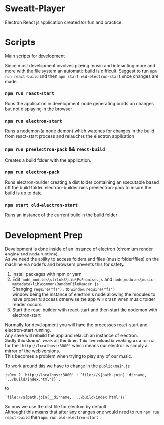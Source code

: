 
# Sweatt-Player

Electron React js application created for fun and practice.

# Scripts
Main scripts for development

Since most development involves playing music and interacting more and more with the file system an automatic build is difficult.
Suggest to run `npm run react-build` and then `npm start old-electron-start` once changes are made.

### `npm run react-start`
Runs the application in development mode generating builds on changes but not displaying in the browser

### `npm run electron-start`
Runs a nodemon (a node demon) which watches for changes in the build from react-start process and relauches the electron application

### `npm run preelectron-pack` && `react-build`
Creates a build folder with the application.

### `npm run electron-pack`
Runs electron-builder creating a dist folder containing an executable based off the build folder. electron-builder runs preelectron-pack to insure the build is up to date.

### `npm start old-electron-start`
Runs an instance of the current build in the build folder

# Development Prep
Development is done inside of an instance of electron (chromium render engine and node runtime).\
As we need the ability to access folders and files (music folder\files) on the machine via node fs and browsers prevents this for safety.

1. Install packages with npm or yarn.
2. Edit `node_modules\strtok3\lib\FsPromise.js` and `node_modules\music-metadata\lib\common\RandomFileReader.js`\
Changing `require("fs");` to `window.require("fs")`\
window being the instance of electron's node allowing the modules to have proper fs access otherwise the app will crash when music folder reader occurs.
3. Start the react builder with react-start and then start the nodemon with electron-start.

Normally for development you will have the processes react-start and electron-start running.\
Any save will rebuild the app and relauch an instance of electron.\
Sadly this doens't work all the time. This live reload is working as a mirror for the `'http://localhost:3000'` which means our electron is simply a mirror of the web versions.\
This becomes a problem when trying to play any of our music.

To work around this we have to change in the `public\main.js`
```
isDev ? 'http://localhost:3000' : `file://${path.join(__dirname, '../build/index.html')}`,
```
to
```
`file://${path.join(__dirname, '../build/index.html')}`
```
So now we use the dist file for electron by default.\
Althought this means that after any changes one would need to run 
`npm run react-build`
then
`npm run old-electron-start`



